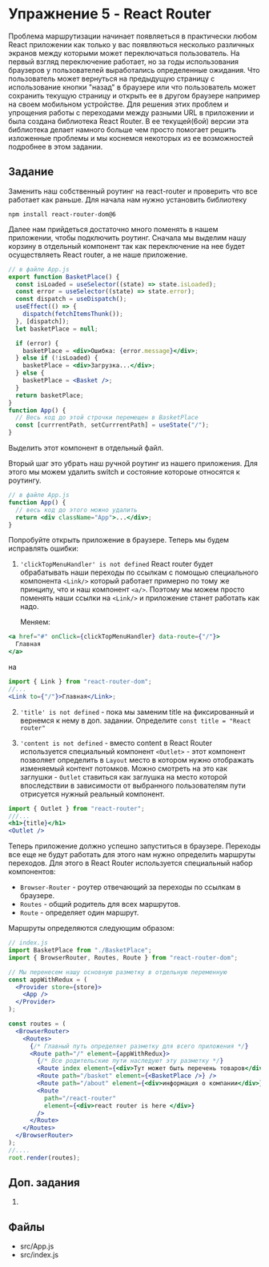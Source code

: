 # Упражнение 5 - React Router

Проблема маршрутизации начинает появляеться в практически любом React приложении
как только у вас появляються несколько различных экранов между которыми может
переключаться пользователь. На первый взгляд переключение работает, но за годы
использования браузеров у пользователей выработались определенные ожидания. Что
пользователь может вернуться на предыдущую страницу с использование кнопки
"назад" в браузере или что пользователь может сохранить текущую страницу и
открыть ее в другом браузере например на своем мобильном устройстве. Для решения
этих проблем и упрощения работы с переходами между разными URL в приложении и
была создана библиотека React Router. В ее текущей(6ой) версии эта библиотека
делает намного больше чем просто помогает решить изложенные проблемы и мы
коснемся некоторых из ее возможностей подробнее в этом задании.

## Задание

Заменить наш собственный роутинг на react-router и проверить что все работает
как раньше. Для начала нам нужно установить библиотеку

```
npm install react-router-dom@6
```

Далее нам прийдеться достаточно много поменять в нашем приложении, чтобы
подключить роутинг. Сначала мы выделим нашу корзину в отдельный компонент так
как переключение на нее будет осуществляеть React router, а не наше приложение.

```jsx
// в файле App.js
export function BasketPlace() {
  const isLoaded = useSelector((state) => state.isLoaded);
  const error = useSelector((state) => state.error);
  const dispatch = useDispatch();
  useEffect(() => {
    dispatch(fetchItemsThunk());
  }, [dispatch]);
  let basketPlace = null;

  if (error) {
    basketPlace = <div>Ошибка: {error.message}</div>;
  } else if (!isLoaded) {
    basketPlace = <div>Загрузка...</div>;
  } else {
    basketPlace = <Basket />;
  }
  return basketPlace;
}
function App() {
  // Весь код до этой строчки перемещен в BasketPlace
  const [currrentPath, setCurrrentPath] = useState("/");
}
```

Выделить этот компонент в отдельный файл.

Вторый шаг это убрать наш ручной роутинг из нашего приложения. Для этого мы
можем удалить switch и состояние котороые относятся к роутингу.

```jsx
// в файле App.js
function App() {
  // весь код до этого можно удалить
  return <div className="App">...</div>;
}
```

Попробуйте открыть приложение в браузере. Теперь мы будем исправлять ошибки:

1. `'clickTopMenuHandler' is not defined` React router будет обрабатывать наши
   переходы по ссылкам с помощью специального компонента `<Link/>` который
   работает примерно по тому же принципу, что и наш компонент `<a/>`. Поэтому мы
   можем просто поменять наши ссылки на `<Link/>` и приложение станет работать
   как надо.

   Меняем:

```jsx
<a href="#" onClick={clickTopMenuHandler} data-route={"/"}>
  Главная
</a>
```

на

```jsx
import { Link } from "react-router-dom";
//...
<Link to={"/"}>Главная</Link>;
```

2. `'title' is not defined` - пока мы заменим title на фиксированный и вернемся
   к нему в доп. задании. Определите `const title = "React router"`

3. `'content is not defined` - вместо content в React Router используется
   специальный компонент `<Outlet>` - этот компонент позволяет определить в
   `Layout` место в котором нужно отображать изменяемый контент потомков. Можно
   смотреть на это как заглушки - `Outlet` ставиться как заглушка на место
   которой впоследствии в зависимости от выбранного пользователям пути
   отрисуется нужный реальный компонент.

```jsx
import { Outlet } from "react-router";
///...
<h1>{title}</h1>
<Outlet />
```

Теперь приложение должно успешно запуститься в браузере. Переходы все еще не
будут работать для этого нам нужно определить маршруты переходов. Для этого в
React Router используется специальный набор компонентов:

- `Browser-Router` - роутер отвечающий за переходы по ссылкам в браузере.
- `Routes` - общий родитель для всех маршрутов.
- `Route` - определяет один маршрут.

Маршруты определяются следующим образом:

```jsx
// index.js
import BasketPlace from "./BasketPlace";
import { BrowserRouter, Routes, Route } from "react-router-dom";

// Мы перенесем нашу основную разметку в отдельную переменную
const appWithRedux = (
  <Provider store={store}>
    <App />
  </Provider>
);

const routes = (
  <BrowserRouter>
    <Routes>
      {/* Главный путь определяет разметку для всего приложения */}
      <Route path="/" element={appWithRedux}>
        {/* Все родительские пути наследуют эту разметку */}
        <Route index element={<div>Тут может быть перечень товаров</div>} />
        <Route path="/basket" element={<BasketPlace />} />
        <Route path="/about" element={<div>информация о компании</div>} />
        <Route
          path="/react-router"
          element={<div>react router is here </div>}
        />
      </Route>
    </Routes>
  </BrowserRouter>
);
//....
root.render(routes);
```

## Доп. задания

1.

## Файлы

- src/App.js
- src/index.js

```

```

